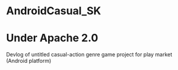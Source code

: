 # AndroidCasual_SK
# Under Apache 2.0
Devlog of untitled casual-action genre game project for play market (Android platform)
